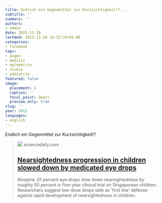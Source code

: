 ```yaml
---
title: Endlich ein Gegenmittel zur Kurzsichtigkeit!? ...
subtitle: ''
summary: ''
authors:
- admin
date: 2015-11-19
lastmod: 2015-11-19 14:12:33+01:00
categories:
- facebook
tags:
- augen
- medizin
- optometrie
- studie
- pädiatrie
featured: false
image:
  placement: 1
  caption: ''
  focal_point: Smart
  preview_only: true
slug: ''
year: 2015
languages:
- english
---
```


Endlich ein Gegenmittel zur Kurzsichtigkeit!?
> [![](https://www.sciencedaily.com/images/scidaily-icon.png)](http://www.sciencedaily.com/releases/2015/11/151116212649.htm)
> sciencedaily.com
> ## [Nearsightedness progression in children slowed down by medicated eye drops](http://www.sciencedaily.com/releases/2015/11/151116212649.htm)
>
>Atropine .01 percent eye drops slow down nearsightedness by roughly 50 percent in five-year clinical trial on Singaporean children. Researchers suggest low-dose drops safe as 'first line' defense against rapid development of nearsightedness in children.